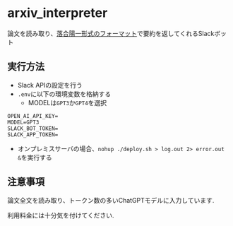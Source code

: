 # arxiv_interpreter

論文を読み取り、[落合陽一形式のフォーマット](https://www.slideshare.net/Ochyai/1-ftma15#65)で要約を返してくれるSlackボット

## 実行方法
- Slack APIの設定を行う
- `.env`に以下の環境変数を格納する
  - MODELは`GPT3`か`GPT4`を選択
```.env
OPEN_AI_API_KEY=
MODEL=GPT3
SLACK_BOT_TOKEN=
SLACK_APP_TOKEN=
```
- オンプレミスサーバの場合、`nohup ./deploy.sh > log.out 2> error.out &`を実行する

## 注意事項
論文全文を読み取り、トークン数の多いChatGPTモデルに入力しています.

利用料金には十分気を付けてください.

